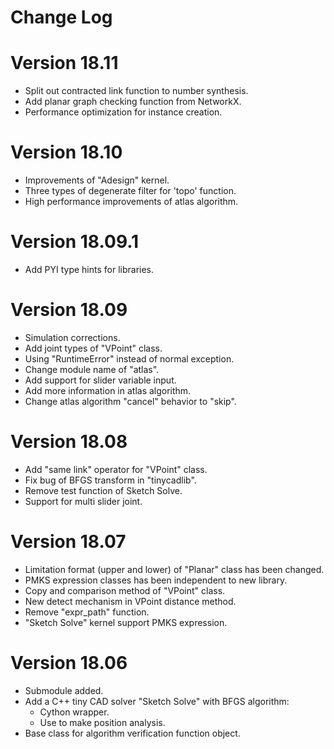 Change Log
===

Version 18.11
===

+ Split out contracted link function to number synthesis.
+ Add planar graph checking function from NetworkX.
+ Performance optimization for instance creation.

Version 18.10
===

+ Improvements of "Adesign" kernel.
+ Three types of degenerate filter for 'topo' function.
+ High performance improvements of atlas algorithm.

Version 18.09.1
===

+ Add PYI type hints for libraries.

Version 18.09
===

+ Simulation corrections.
+ Add joint types of "VPoint" class.
+ Using "RuntimeError" instead of normal exception.
+ Change module name of "atlas".
+ Add support for slider variable input.
+ Add more information in atlas algorithm.
+ Change atlas algorithm "cancel" behavior to "skip".

Version 18.08
===

+ Add "same link" operator for "VPoint" class.
+ Fix bug of BFGS transform in "tinycadlib".
+ Remove test function of Sketch Solve.
+ Support for multi slider joint.

Version 18.07
===

+ Limitation format (upper and lower) of "Planar" class has been changed.
+ PMKS expression classes has been independent to new library.
+ Copy and comparison method of "VPoint" class.
+ New detect mechanism in VPoint distance method.
+ Remove "expr_path" function.
+ "Sketch Solve" kernel support PMKS expression.

Version 18.06
===

+ Submodule added.
+ Add a C++ tiny CAD solver "Sketch Solve" with BFGS algorithm:
    + Cython wrapper.
    + Use to make position analysis.
+ Base class for algorithm verification function object.
